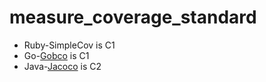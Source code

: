 # measure_coverage_standard
 - Ruby-SimpleCov is C1 
 - Go-[Gobco](https://github.com/rillig/gobco) is C1
 - Java-[Jacoco](https://github.com/jacoco/jacoco) is C2
